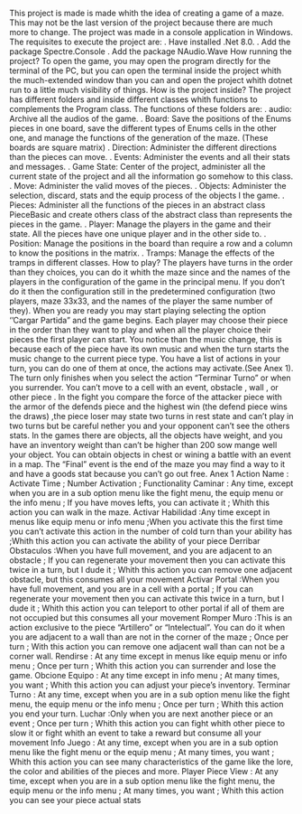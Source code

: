 This project is made is made whith the idea of creating a game of a maze. This may not be the last version of the project because there are much more to change. The project was made in a console application in 
Windows. The requisites to execute the project are:
 . Have installed .Net 8.0.
. Add the package Spectre.Console 
. Add the package NAudio.Wave
How running the project?
To open the game, you may open the program directly for the terminal of the PC, but you can open the terminal inside the project whith the much-extended window than you can and open the project whith dotnet run to a little much visibility of things.
 How is the project inside?
The project has different folders and inside different classes whith functions to complements the Program class. The functions of these folders are:
. audio: Archive all the audios of the game.
. Board: Save the positions of the Enums pieces in one board, save the different types of Enums cells in the other one, and manage the functions of the generation of the maze. (These boards are square matrix) 
. Direction: Administer the different directions than the pieces can move.
. Events: Administer the events and all their stats and messages.
. Game State: Center of the project, administer all the current state of the project and all the information go somehow to this class.
. Move: Administer the valid moves of the pieces.
. Objects: Administer the selection, discard, stats and the equip process of the objects I the game.
. Pieces: Administer all the functions of the pieces in an abstract class PieceBasic and create others class of the abstract class than represents the pieces in the game.
. Player: Manage the players in the game and their state. All the pieces have one unique player and in the other side to.
. Position: Manage the positions in the board than require a row and a column to know the positions in the matrix.
. Tramps: Manage the effects of the tramps in different classes.
 How to play?
 The players have turns in the order than they choices, you can do it whith the maze since and the names of the players in the configuration of the game in the principal menu. If you don’t do it then the
 configuration still in the predetermined configuration (two players, maze 33x33, and the names of the player the same number of they). When you are ready you may start playing selecting the option 
 ‘’Cargar Partida” and the game begins. Each player may choose their piece in the order than they want to play and when all the player choice their pieces the first player can start. You notice than the music
 change, this is because each of the piece have its own music and when the turn starts the music change to the current piece type. You have a list of actions in your turn, you can do one of them at once, 
 the actions may activate.(See Anex 1). The turn only finishes when you select the action “Terminar Turno” or when you surrender. You can’t move to a cell with an event, obstacle , wall , or other piece .
 In the fight you compare the force of the attacker piece with the armor of the defends piece and the highest win (the defend piece wins the draws) ,the piece loser may state two turns in rest state and can’t
 play in two turns but be careful nether you and your opponent can’t see the others stats. In the games there are objects, all the objects have weight, and you have an inventory weight than can’t be higher than 
 200 sow mange well your object. You can obtain objects in chest or wining a battle with an event in a map. The “Final” event is the end of the maze you may find a way to it and have a goods stat because you 
 can’t go out free. 
Anex 1
Action Name	: Activate Time	; Number Activation	; Functionality
Caminar : Any time, except when you are in a sub option menu like the fight menu, the equip menu or the info menu	; If you have moves lefts, you can activate it ; Whith this action you can walk in the maze.
Activar Habilidad	:Any time except in menus like equip menu or info menu	;When you activate this the first time you can’t activate this action in the number of cold turn than your ability has	;Whith this action
you can activate the ability of your piece
Derribar Obstaculos :When you have full movement, and you are adjacent to an obstacle ;	If you can regenerate your movement then you can activate this twice in a turn, but I dude it ;	Whith this action you can 
remove one adjacent obstacle, but this consumes all your movement
Activar Portal :When you have full movement, and you are in a cell with a portal	; If you can regenerate your movement then you can activate this twice in a turn, but I dude it ;	Whith this action you can
teleport to other portal if all of them are not occupied but this consumes all your movement
Romper Muro :This is an action exclusive to the piece “Artillero” or “Intelectual”. You can do it when you are adjacent to a wall than are not in the corner of the maze ;	Once per turn ;	With this action you can
remove one adjacent wall than can not be a corner wall.
Rendirse :	At any time except in menus like equip menu or info menu	; Once per turn	; Whith this action you can surrender and lose the game.
Obcione Equipo : At any time except in info menu	; At many times, you want ;	Whith this action you can adjust your piece’s inventory.
Terminar Turno : At any time, except when you are in a sub option menu like the fight menu, the equip menu or the info menu	; Once per turn ; Whith this action you end your turn.
Luchar :Only when you are next another piece or an event	; Once per turn	; Whith this action you can fight whith other piece to slow it or fight whith an event to take a reward but consume all your movement 
Info Juego : At any time, except when you are in a sub option menu like the fight menu or the equip menu ; At many times, you want	; Whith this action you can see many characteristics of the game like the lore,
the color and abilities of the pieces and more.
Player Piece View	: At any time, except when you are in a sub option menu like the fight menu, the equip menu or the info menu	; At many times, you want	; Whith this action you can see your piece actual stats
